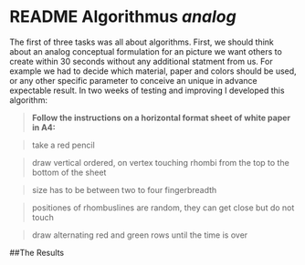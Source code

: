 # README Algorithmus *analog*

The first of three tasks was all about algorithms. First, we should think about an analog conceptual formulation for an picture we want others to create within 30 seconds without any additional statment from us. For example we had to decide which material, paper and colors should be used, or any other specific parameter to conceive an unique in advance expectable result. In two weeks of testing and improving I developed this algorithm:

>**Follow the instructions on a horizontal format sheet of white paper in A4:**

>take a red pencil

>draw vertical ordered, on vertex touching rhombi from the top to the bottom of the sheet

>size has to be between two to four fingerbreadth

>positiones of rhombuslines are random, they can get close but do not touch

>draw alternating red and green rows until the time is over


##The Results

